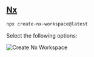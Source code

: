 ## [Nx](https://nx.dev/)

```bash
npx create-nx-workspace@latest
```

Select the following options:

![Create Nx Workspace](../../assets/create-nx-workspace.png)
